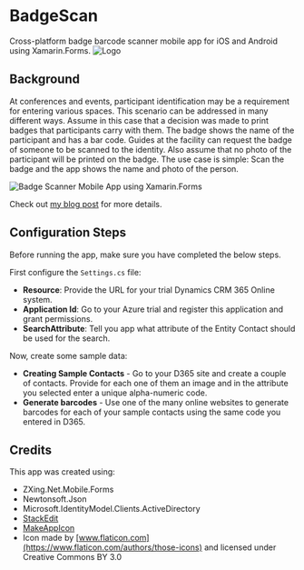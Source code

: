 
# BadgeScan
Cross-platform badge barcode scanner mobile app for iOS and Android using Xamarin.Forms. 
![Logo](https://nimamazloumi.files.wordpress.com/2018/02/barcode.png?w=305&h=542)

## Background
At conferences and events, participant identification may be a requirement for entering various spaces. This scenario can be addressed in many different ways. Assume in this case that a decision was made to print badges that participants carry with them. The badge shows the name of the participant and has a bar code. Guides at the facility can request the badge of someone to be scanned to the identity. Also assume that no photo of the participant will be printed on the badge. The use case is simple: Scan the badge and the app shows the name and photo of the person.

![Badge Scanner Mobile App using Xamarin.Forms](https://nimamazloumi.files.wordpress.com/2018/02/img_6906.png?w=256&h=256)

Check out [my blog post](https://wp.me/p9B5ok-v) for more details.

## Configuration Steps
Before running the app, make sure you have completed the below steps.

First configure the `Settings.cs` file:

 - **Resource**: Provide the URL for your trial Dynamics CRM 365 Online system.
 - **Application Id**: Go to your Azure trial and register this application and grant permissions.
 - **SearchAttribute**: Tell you app what attribute of the Entity Contact should be used for the search.

Now, create some sample data:

 - **Creating Sample Contacts** - Go to your D365 site and create a couple of contacts. Provide for each one of them an image and in the attribute you selected enter a unique alpha-numeric code.
 - **Generate barcodes** - Use one of the many online websites to generate barcodes for each of your sample contacts using the same code you entered in D365.
## Credits
This app was created using:
 - ZXing.Net.Mobile.Forms
 - Newtonsoft.Json
 - Microsoft.IdentityModel.Clients.ActiveDirectory
 - [StackEdit](https://stackedit.io/app)
 - [MakeAppIcon](https://makeappicon.com)
 - Icon made by [www.flaticon.com](https://www.flaticon.com/authors/those-icons) and licensed under Creative Commons BY 3.0